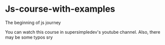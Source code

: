 # Js-course-with-examples
The beginning of js journey

You can watch this course in supersimpledev's youtube channel.
Also, there may be some typos sry
